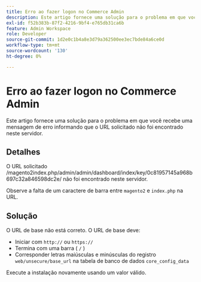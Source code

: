 ```yaml
---
title: Erro ao fazer logon no Commerce Admin
description: Este artigo fornece uma solução para o problema em que você recebe uma mensagem de erro informando que o URL solicitado não foi encontrado neste servidor.
exl-id: f52b383b-87f2-4216-9bf4-e765db31ca6b
feature: Admin Workspace
role: Developer
source-git-commit: 1d2e0c1b4a8e3d79a362500ee3ec7bde84a6ce0d
workflow-type: tm+mt
source-wordcount: '130'
ht-degree: 0%

---
```


# Erro ao fazer logon no Commerce Admin

Este artigo fornece uma solução para o problema em que você recebe uma mensagem de erro informando que o URL solicitado não foi encontrado neste servidor.

## Detalhes

O URL solicitado /magento2index.php/admin/admin/dashboard/index/key/0c81957145a968b697c32a846598dc2e/ não foi encontrado neste servidor.

Observe a falta de um caractere de barra entre `magento2` e `index.php` na URL.

## Solução

O URL de base não está correto. O URL de base deve:

* Iniciar com `http://` ou `https://`
* Termina com uma barra ( `/` )
* Corresponder letras maiúsculas e minúsculas do registro `web/unsecure/base_url` na tabela de banco de dados `core_config_data`

Execute a instalação novamente usando um valor válido.
